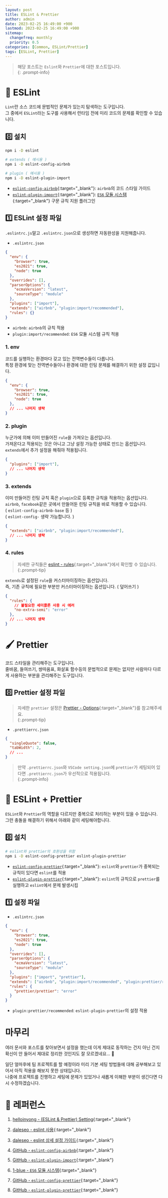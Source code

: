 ```yaml
---
layout: post
title: ESLint & Prettier
author: admin
date: 2023-02-25 16:49:00 +900
lastmod: 2023-02-25 16:49:00 +900
sitemap:
  changefreq: monthly
  priority: 0.5
categories: [Common, ESLint/Prettier]
tags: [ESLint, Prettier]
---
```


> 해당 포스트는 `Eslint`와 `Prettier`에 대한 포스트입니다.<br />
{: .prompt-info}

# 🧱 ESLint
`Lint`란 소스 코드에 문법적인 문제가 있는지 탐색하는 도구입니다.<br />
그 중에서 `ESLint`라는 도구를 사용해서 런타임 전에 미리 코드의 문제를 확인할 수 있습니다.<br />

## 0️⃣ 설치

```bash
npm i -D eslint

# extends ( 예시용 )
npm i -D eslint-config-airbnb

# plugin ( 예시용 )
npm i -D eslint-plugin-import
```

+ [`eslint-config-airbnb`](https://github.com/airbnb/javascript){:target="_blank"}: `airbnb`의 코드 스타일 가이드
+ [`eslint-plugin-import`](https://github.com/import-js/eslint-plugin-import){:target="_blank"}: [`ES6` 모듈 시스템](/posts/자바스크립트-완벽-가이드-10장/#-es6의-모듈-시스템){:target="_blank"} 구문 규칙 지원 플러그인

## 1️⃣ ESLint 설정 파일
`.eslintrc.js`말고 `.eslintrc.json`으로 생성하면 자동완성을 지원해줍니다.<br />

+ `.eslintrc.json`

```json
{
  "env": {
    "browser": true,
    "es2021": true,
    "node": true
  },
  "overrides": [],
  "parserOptions": {
    "ecmaVersion": "latest",
    "sourceType": "module"
  },
  "plugins": ["import"],
  "extends": ["airbnb", "plugin:import/recommended"],
  "rules": {}
}
```

+ `airbnb`: `airbnb`의 규칙 적용
+ `plugin:import/recommended`: `ES6` 모듈 시스템 규칙 적용


### 1. env
코드를 실행하는 환경마다 갖고 있는 전역변수들이 다릅니다.<br />
특정 환경에 맞는 전역변수들이나 환경에 대한 린팅 문제를 해결하기 위한 설정 값입니다.<br />

```json
{
  "env": {
    "browser": true,
    "es2021": true,
    "node": true
  },
  // ... 나머지 생략
}
```

### 2. plugin
누군가에 의해 이미 만들어진 `rule`을 가져오는 옵션입니다.<br />
가져온다고 적용되는 것은 아니고 그냥 설정 가능한 상태로 만드는 옵션입니다.<br />
`extends`에서 추가 설정을 해줘야 적용됩니다.<br />

```json
{
  "plugins": ["import"],
  // ... 나머지 생략
}
```

### 3. extends
이미 만들어진 린팅 규칙 혹은 `plugin`으로 등록한 규칙을 적용하는 옵션입니다.<br />
`airbnb`, `facebook`같은 곳에서 만들어둔 린팅 규칙을 바로 적용할 수 있습니다.<br />
( `eslint-config-airbnb-base` 등 )<br />
( `eslint-config-` 생략 가능합니다. )<br />

```json
{
  "extends": ["airbnb", "plugin:import/recommended"],
  // ... 나머지 생략
}
```

### 4. rules
> 자세한 규칙들은 [eslint - rules](https://eslint.org/docs/latest/rules/){:target="_blank"}에서 확인할 수 있습니다.<br />
{:.prompt-tip}

`extends`로 설정된 `rule`을 커스터마이징하는 옵션입니다.<br />
즉, 기존 규칙에 필요한 부분만 커스터마이징하는 옵션입니다. ( 덮어쓰기 )<br />

```json
{
  "rules": {
    // 불필요한 세미콜론 사용 시 에러
    "no-extra-semi": "error"
  },
  // ... 나머지 생략
}
```

# 🖌️ Prettier
코드 스타일을 관리해주는 도구입니다.<br />
줄바꿈, 들여쓰기, 쌍따옴표, 화살표 함수등의 문법적으로 문제는 없지만 사람마다 다르게 사용하는 부분을 관리해주는 도구입니다.<br />

## 0️⃣ Prettier 설정 파일
> 자세한 `prettier` 설정은 [Prettier - Options](https://prettier.io/docs/en/options.html){:target="_blank"}를 참고해주세요.<br />
{:.prompt-tip}

+ `.prettierrc.json`

```json
{
  "singleQuote": false,
  "tabWidth": 2,
  // ...
}
```

> 만약 `.prettierrc.json`와 `VSCode setting.json`에 `prettier`가 세팅되어 있다면 `.prettierrc.json`가 우선적으로 적용됩니다.<br />
{:.prompt-info}

# 🎨 ESLint + Prettier
`ESLint`와 `Prettier`의 역할을 다르지만 중복으로 처리하는 부분이 있을 수 있습니다.<br />
그런 충돌을 해결하기 위해서 아래와 같이 세팅해야합니다.<br />

## 0️⃣ 설치
```bash
# eslint와 prettier의 호환성을 위함
npm i -D eslint-config-prettier eslint-plugin-prettier
```
+ [`eslint-config-prettier`](https://github.com/prettier/eslint-config-prettier){:target="_blank"}: `eslint`와 `prettier`가 중복되는 규칙이 있다면 `eslint`를 적용
+ [`eslint-plugin-prettier`](https://github.com/prettier/eslint-plugin-prettier){:target="_blank"}: `eslint`의 규칙으로 `prettier`를 실행하고 `eslint`에서 문제 발생시킴

## 1️⃣ 설정 파일

+ `.eslintrc.json`

```json
{
  "env": {
    "browser": true,
    "es2021": true,
    "node": true
  },
  "overrides": [],
  "parserOptions": {
    "ecmaVersion": "latest",
    "sourceType": "module"
  },
  "plugins": ["import", "prettier"],
  "extends": ["airbnb", "plugin:import/recommended", "plugin:prettier/recommended"],
  "rules": {
    "prettier/prettier": "error"
  }
}
```

+ `plugin:prettier/recommended`: `eslint-plugin-prettier`의 설정 적용

# 마무리
여러 문서와 포스트를 찾아보면서 설정을 했는데 이게 제대로 동작하는 건지 아닌 건지 확신이 안 들어서 제대로 정리한 것인지도 잘 모르겠네요... 🥲<br />

일단 얼마후에 팀 프로젝트를 할 예정이라 미리 기본 세팅 방법들에 대해 공부해보고 있어서 아직 적용을 해보지 못한 상태입니다.<br />
나중에 프로젝트를 진행하고 세팅에 문제가 있었거나 새롭게 이해한 부분이 생긴다면 다시 수정하겠습니다.<br />

# 📮 레퍼런스
1. [helloinyong - (ESLint & Prettier) Setting](https://helloinyong.tistory.com/325){:target="_blank"}
2. [daleseo - eslint 사용](https://www.daleseo.com/js-eslint/){:target="_blank"}
3. [daleseo - eslint 상세 설정 가이드](https://www.daleseo.com/eslint-config/){:target="_blank"}

1. [GitHub - `eslint-config-airbnb`](https://github.com/airbnb/javascript){:target="_blank"}
1. [GitHub - `eslint-plugin-import`](https://github.com/import-js/eslint-plugin-import){:target="_blank"}
1. [1-blue - `ES6` 모듈 시스템](/posts/자바스크립트-완벽-가이드-10장/#-es6의-모듈-시스템){:target="_blank"}
1. [GitHub - `eslint-config-prettier`](https://github.com/prettier/eslint-config-prettier){:target="_blank"}
1. [GitHub - `eslint-plugin-prettier`](https://github.com/prettier/eslint-plugin-prettier){:target="_blank"}